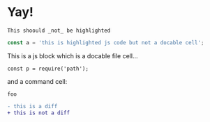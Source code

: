 
# Yay!

```
This shoould _not_ be highlighted
``` 

```js
const a = 'this is highlighted js code but not a docable cell';
```

This is a js block which is a docable file cell...
```js|{type:"file",path:'/tmp/foo.js'}
const p = require('path');
```

and a command cell:

```bash|{type:'command'}
foo
```

```diff
- this is a diff
+ this is not a diff
```
